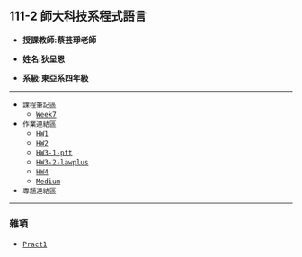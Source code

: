 # 
## 111-2 師大科技系程式語言

+ **授課教師:蔡芸琤老師**

+ **姓名:狄呈恩** 

+ **系級:東亞系四年級**
---
+ `課程筆記區`
  + [`Week7`](https://github.com/AlexTeki/PL/blob/main/Notes/Week%207.text)
+ `作業連結區`
  + [`HW1`](https://github.com/AlexTeki/PL/blob/main/HW1/HW1.ipynb)
  + [`HW2`](https://github.com/AlexTeki/PL/blob/main/HW2/HW2.ipynb)
  + [`HW3-1-ptt`](https://github.com/AlexTeki/PL/blob/main/HW3/HW3.ipynb)
  + [`HW3-2-lawplus`](https://github.com/AlexTeki/PL/blob/main/HW3/lawplus%E7%B7%B4%E7%BF%92.ipynb)
  + [`HW4`](https://github.com/AlexTeki/PL/blob/main/HW4/HW4.ipynb)
  + [`Medium`](https://medium.com/@alex900326)
+ `專題連結區`
---
### 雜項
  + [`Pract1`](https://github.com/AlexTeki/PL/blob/main/HW3/nogi4th.ipynb)
